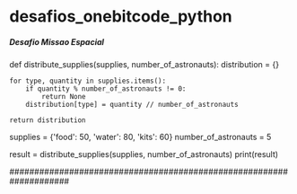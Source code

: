 # desafios_onebitcode_python

##### Desafio Missao Espacial #####

def distribute_supplies(supplies, number_of_astronauts):
    distribution = {}
    
    for type, quantity in supplies.items():
        if quantity % number_of_astronauts != 0:
            return None  
        distribution[type] = quantity // number_of_astronauts
    
    return distribution

supplies = {'food': 50, 'water': 80, 'kits': 60}
number_of_astronauts = 5

result = distribute_supplies(supplies, number_of_astronauts)
print(result)

####################################################################
